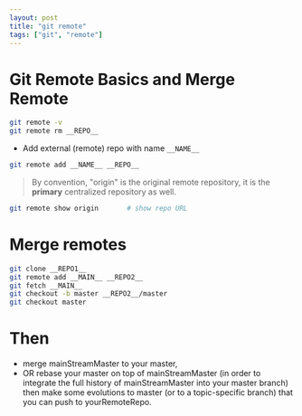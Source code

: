 ```yaml
---
layout: post
title: "git remote"
tags: ["git", "remote"]
---
```


# Git Remote Basics and Merge Remote

```bash
git remote -v
git remote rm __REPO__
```

- Add external (remote) repo with name `__NAME__`

```bash
git remote add __NAME__ __REPO__
```

> By convention, "origin" is the original remote repository, it is the **primary** centralized repository as well.

```bash
git remote show origin       # show repo URL
```

# Merge remotes

```bash
git clone __REPO1__
git remote add __MAIN__ __REPO2__ 
git fetch __MAIN__
git checkout -b master __REPO2__/master
git checkout master
```

# Then

- merge mainStreamMaster to your master,
- OR rebase your master on top of mainStreamMaster (in order to integrate the full history of mainStreamMaster into your master branch)
then make some evolutions to master (or to a topic-specific branch) that you can push to yourRemoteRepo.
